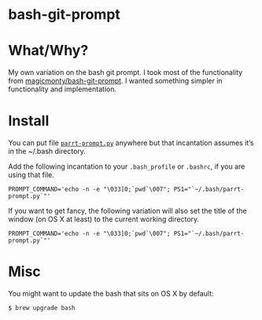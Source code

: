 bash-git-prompt
===============

# What/Why?

My own variation on the bash git prompt. I took most of the functionality
from [magicmonty/bash-git-prompt](https://github.com/magicmonty/bash-git-prompt/blob/master/gitstatus.py). I wanted something simpler in functionality and implementation.

# Install

You can put file [`parrt-prompt.py`](parrt-prompt.py) anywhere but that incantation assumes it’s in the ~/.bash directory.

Add the following incantation to your `.bash_profile` or `.bashrc`, if you are using that file.

```
PROMPT_COMMAND='echo -n -e "\033]0;`pwd`\007"; PS1="`~/.bash/parrt-prompt.py`"'
```

If you want to get fancy, the following variation will also set the title of the window (on OS X at least) to the current working directory.

```
PROMPT_COMMAND='echo -n -e "\033]0;`pwd`\007"; PS1="`~/.bash/parrt-prompt.py`"'
```

# Misc

You might want to update the bash that sits on OS X by default:

```
$ brew upgrade bash
```
